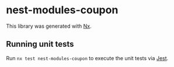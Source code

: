 # nest-modules-coupon

This library was generated with [Nx](https://nx.dev).

## Running unit tests

Run `nx test nest-modules-coupon` to execute the unit tests via [Jest](https://jestjs.io).
